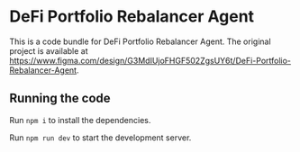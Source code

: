 
  # DeFi Portfolio Rebalancer Agent

  This is a code bundle for DeFi Portfolio Rebalancer Agent. The original project is available at https://www.figma.com/design/G3MdIUjoFHGF502ZgsUY6t/DeFi-Portfolio-Rebalancer-Agent.

  ## Running the code

  Run `npm i` to install the dependencies.

  Run `npm run dev` to start the development server.
  